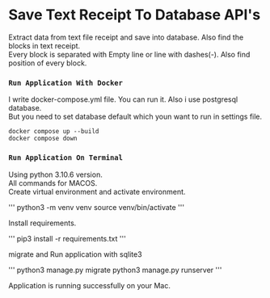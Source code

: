 # Save Text Receipt To Database API's

Extract data from text file receipt and save into database. Also find the blocks in text receipt.\
Every block is separated with Empty line or line with dashes(-). Also find position of every block.

### `Run Application With Docker`

I write docker-compose.yml file. You can run it. Also i use postgresql database.\
But you need to set database default which youn want to run in settings file.

```
docker compose up --build
docker compose down
```

### `Run Application On Terminal`

Using python 3.10.6 version.\
All commands for MACOS.\
Create virtual environment and activate environment.

'''
python3 -m venv venv
source venv/bin/activate
'''

Install requirements.

'''
pip3 install -r requirements.txt
'''

migrate and Run application with sqlite3

'''
python3 manage.py migrate
python3 manage.py runserver
'''

Application is running successfully on your Mac.
